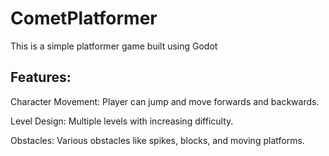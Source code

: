 # CometPlatformer
 
This is a simple platformer game built using Godot

## Features:

Character Movement: Player can jump and move forwards and backwards.

Level Design: Multiple levels with increasing difficulty.

Obstacles: Various obstacles like spikes, blocks, and moving platforms.
